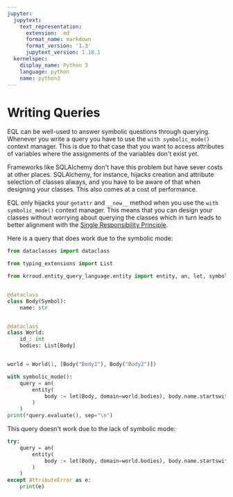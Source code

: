 ```yaml
---
jupyter:
  jupytext:
    text_representation:
      extension: .md
      format_name: markdown
      format_version: '1.3'
      jupytext_version: 1.18.1
  kernelspec:
    display_name: Python 3
    language: python
    name: python3
---
```


# Writing Queries

EQL can be well-used to answer symbolic questions through querying.
Whenever you write a query you have to use the `with symbolic_mode()` context manager.
This is due to that case that you want to access attributes of variables where the assignments of the variables don't exist yet.

Frameworks like SQLAlchemy don't have this problem but have sever costs at other places.
SQLAlchemy, for instance, hijacks creation and attribute selection of classes always, and you have to be aware of that when designing your classes.
This also comes at a cost of performance.

EQL only hijacks your `getattr` and `__new__` method when you use the `with symbolic_mode()` context manager.
This means that you can design your classes without worrying about querying the classes which in turn leads to better alignment with the [Single Responsibility Principle](https://realpython.com/solid-principles-python/#single-responsibility-principle-srp).

Here is a query that does work due to the symbolic mode:

```python
from dataclasses import dataclass

from typing_extensions import List

from krrood.entity_query_language.entity import entity, an, let, symbolic_mode, Symbol


@dataclass
class Body(Symbol):
    name: str


@dataclass
class World:
    id_: int
    bodies: List[Body]


world = World(1, [Body("Body1"), Body("Body2")])

with symbolic_mode():
    query = an(
        entity(
            body := let(Body, domain=world.bodies), body.name.startswith("B"),
        )
    )
print(*query.evaluate(), sep="\n")

```

This query doesn't work due to the lack of symbolic mode:

```python
try:
    query = an(
        entity(
            body := let(Body, domain=world.bodies), body.name.startswith("B"),
        )
    )
except AttributeError as e:
    print(e)

```


